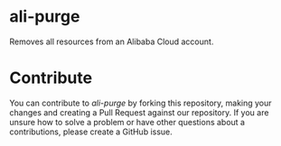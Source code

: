 # ali-purge
Removes all resources from an Alibaba Cloud account.

# Contribute
You can contribute to *ali-purge* by forking this repository, making your changes and creating a Pull Request against our repository. If you are unsure how to solve a problem or have other questions about a contributions, please create a GitHub issue.